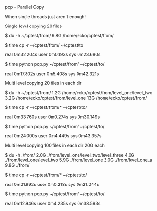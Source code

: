 pcp - Parallel Copy

When single threads just aren't enough!



Single level copying 20 files

$ du -h ~/cptest/from/
9.8G /home/ecko/cptest/from/

$ time cp -r ~/cptest/from/ ~/cptest/to

real    0m32.204s
user    0m0.193s
sys 0m23.680s

$ time python pcp.py ~/cptest/from/ ~/cptest/to/

real    0m17.802s
user    0m5.408s
sys 0m42.321s


Multi level copying 20 files in each dir

$ du -h ~/cptest/from/
1.2G    /home/ecko/cptest/from/level_one/level_two
3.2G    /home/ecko/cptest/from/level_one
13G /home/ecko/cptest/from/

$ time cp -r ~/cptest/from/* ~/cptest/to/

real    0m33.760s
user    0m0.274s
sys 0m30.149s

$ time python pcp.py ~/cptest/from/ ~/cptest/to/

real    0m24.000s
user    0m4.449s
sys 0m43.357s


Multi level  copying 100 files in each dir 20G each

$ du -h ./from/
2.0G    ./from/level_one/level_two/level_three
4.0G    ./from/level_one/level_two
5.9G    ./from/level_one
2.0G    ./from/level_one_a
9.8G    ./from/

$ time cp -r ~/cptest/from/* ~/cptest/to/

real    0m21.992s
user    0m0.218s
sys 0m21.244s

$ time python pcp.py ~/cptest/from/ ~/cptest/to/

real    0m12.946s
user    0m4.235s
sys 0m38.593s

